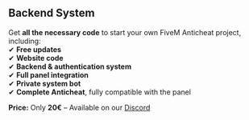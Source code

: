 ## Backend System  
Get **all the necessary code** to start your own FiveM Anticheat project, including:  
✔ **Free updates**  
✔ **Website code**  
✔ **Backend & authentication system**  
✔ **Full panel integration**  
✔ **Private system bot**  
✔ **Complete Anticheat**, fully compatible with the panel  

**Price:** Only **20€** – Available on our [Discord](https://discord.gg/auth-solutions)